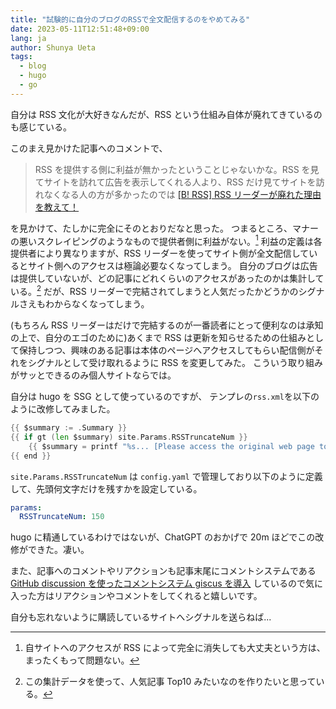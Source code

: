 ```yaml
---
title: "試験的に自分のブログのRSSで全文配信するのをやめてみる"
date: 2023-05-11T12:51:48+09:00
lang: ja
author: Shunya Ueta
tags:
  - blog
  - hugo
  - go
---
```


自分は RSS 文化が大好きなんだが、RSS という仕組み自体が廃れてきているのも感じている。

このまえ見かけた記事へのコメントで、

> RSS を提供する側に利益が無かったということじゃないかな。RSS を見てサイトを訪れて広告を表示してくれる人より、RSS だけ見てサイトを訪れなくなる人の方が多かったのでは
> [\[B\! RSS\] RSS リーダーが廃れた理由を教えて！](https://b.hatena.ne.jp/entry/s/anond.hatelabo.jp/20230501005512)

を見かけて、たしかに完全にそのとおりだなと思った。
つまるところ、マナーの悪いスクレイピングのようなもので提供者側に利益がない。[^disclaimer]
利益の定義は各提供者により異なりますが、RSS リーダーを使ってサイト側が全文配信しているとサイト側へのアクセスは極論必要なくなってしまう。
自分のブログは広告は提供していないが、どの記事にどれくらいのアクセスがあったのかは集計している。[^idea]
だが、RSS リーダーで完結されてしまうと人気だったかどうかのシグナルさえもわからなくなってしまう。

(もちろん RSS リーダーはだけで完結するのが一番読者にとって便利なのは承知の上で、自分のエゴのために)あくまで RSS は更新を知らせるための仕組みとして保持しつつ、興味のある記事は本体のページへアクセスしてもらい配信側がそれをシグナルとして受け取れるように RSS を変更してみた。
こういう取り組みがサッとできるのみ個人サイトならでは。

自分は hugo を SSG として使っているのですが、
テンプレの`rss.xml`を以下のように改修してみました。

```go
{{ $summary := .Summary }}
{{ if gt (len $summary) site.Params.RSSTruncateNum }}
	{{ $summary = printf "%s... [Please access the original web page to read the full text]" (substr $summary 0 site.Params.RSSTruncateNum) }}
{{ end }}
```

`site.Params.RSSTruncateNum` は `config.yaml` で管理しており以下のように定義して、先頭何文字だけを残すかを設定している。

```yaml
params:
  RSSTruncateNum: 150
```

hugo に精通しているわけではないが、ChatGPT のおかげで 20m ほどでこの改修ができた。凄い。

また、記事へのコメントやリアクションも記事末尾にコメントシステムである [GitHub discussion を使ったコメントシステム giscus を導入](/posts/2022-01-19/) しているので気に入った方はリアクションやコメントをしてくれると嬉しいです。

自分も忘れないように購読しているサイトへシグナルを送らねば...

[^disclaimer]: 自サイトへのアクセスが RSS によって完全に消失しても大丈夫という方は、まったくもって問題ない。
[^idea]: この集計データを使って、人気記事 Top10 みたいなのを作りたいと思っている。
